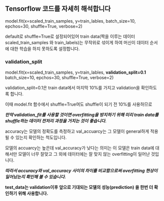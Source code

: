 ## **Tensorflow 코드를 자세히 해석합니다**

model.fit(x=scaled_train_samples, y=train_lables, batch_size=10, epchos=30, shuffle=True, verbose=2)

default로 shuffle=True로 설정되어있어 train data(짝을 이루는 데이터 scaled_train_samples 와 train_labels)는 무작위로 섞이게 하여 머신이 데이터 순서에 대한 학습을 하지 못하도록 설정합니다.

### **validation_split**

model.fit(x=scaled_train_samples, y=train_lables, **validation_split=0.1** batch_size=10, epchos=30, shuffle=True, verbose=2)

validation_split=0.1은 train data에서 마지막 10%를 가지고 validation을 확인하도록 합니다. 

이때 model.fit 함수에서 shuffle=True여도 shuffle이 되기 전 10%를 사용하므로 

***만약 validation_fit를 사용할 것이면 overfitting을 방지하기 위해 미리 train data를 shuffle하는 데이터 전처리 과정을 거치는 것이 좋습니다.***

accuracy는 모델의 정확도를 측정하고 val_accuarcy는 그 모델이 general하게 적용될 수 있는지 확인하는 척도입니다.

모델의 accuarcy는 높은데 val_accuracy가 낮다는 의미는 이 모델은 train data에 대해서만 모델이 너무 잘맞고 그 외에 데이터에는 잘 맞지 않는 overfitting이 일어난 것입니다.

***따라서 accuracy와 val_accuracy 사이의 차이를 비교함으로써 overfitting 현상이 일어났는지 확인해 볼 수 있습니다.***

**test_data는 validation이후 앞으로 기대되는 모델의 성능(prediction) 을 한번 더 확인하기 위해 사용합니다.**
